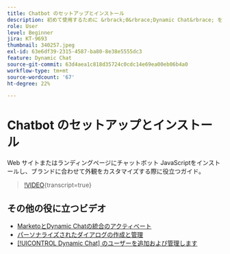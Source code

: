 ```yaml
---
title: Chatbot のセットアップとインストール
description: 初めて使用するために &rbrack;0&rbrace;Dynamic Chat&rbrace; を設定する方法を説明します。
role: User
level: Beginner
jira: KT-9693
thumbnail: 340257.jpeg
exl-id: 63e6df39-2315-4587-ba80-8e38e5555dc3
feature: Dynamic Chat
source-git-commit: 63d4aea1c818d35724c0cdc14e69ea00eb06b4a0
workflow-type: tm+mt
source-wordcount: '67'
ht-degree: 22%

---
```


# Chatbot のセットアップとインストール

Web サイトまたはランディングページにチャットボット JavaScriptをインストールし、ブランドに合わせて外観をカスタマイズする際に役立つガイド。

>[!VIDEO](https://video.tv.adobe.com/v/340257/?quality=12&learn=on){transcript=true}

## その他の役に立つビデオ

* [MarketoとDynamic Chatの統合のアクティベート](marketo-integration.md)
* [パーソナライズされたダイアログの作成と管理](dialogue-management.md)
* [[!UICONTROL Dynamic Chat] のユーザーを追加および管理します](user-management.md)
